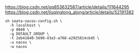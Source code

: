 https://blog.csdn.net/qq853632587/article/details/111644295
https://blog.csdn.net/liuqinglong_along/article/details/52191382

```shell
sh seata-nacos-config.sh \
  -h localhost \
  -p 8848 \
  -g DEFAULT_GROUP \
  -t 2eb41840-5690-43a3-a768-a2925814cb45 \
  -u nacos \
  -w nacos
  
```